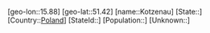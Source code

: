 ﻿---
location: [51.42,15.88]
type: City
tags:
- geo/City


SpocWebEntityId: 31597
isDeleted: false
confidential: public

---
[geo-lon::15.88]
[geo-lat::51.42]
[name::Kotzenau]
[State::]
[Country::[Poland](geo/Continent/Europe/Poland.md)]
[StateId::]
[Population::]
[Unknown::]

